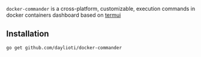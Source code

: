 
<code>docker-commander</code> is a cross-platform, customizable, execution commands in docker containers dashboard based on <a href="https://github.com/gizak/termui">termui</a>

<h2>Installation</h2>

<code>go get github.com/daylioti/docker-commander</code>
